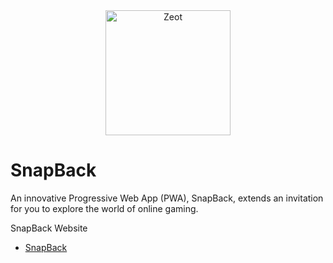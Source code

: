 <div align="center">
  <img src="https://github.com/DhanishFrost/SnapBack/assets/107633188/a8eb9d8f-d9bd-45f1-9739-6f0fe20d4dab" alt="Zeot" width="200">
</div>

# SnapBack

An innovative Progressive Web App (PWA), SnapBack, extends an invitation for you to explore the world of online gaming. 

SnapBack Website
- [SnapBack](https://dhanishfrost.github.io/SnapBack/)

